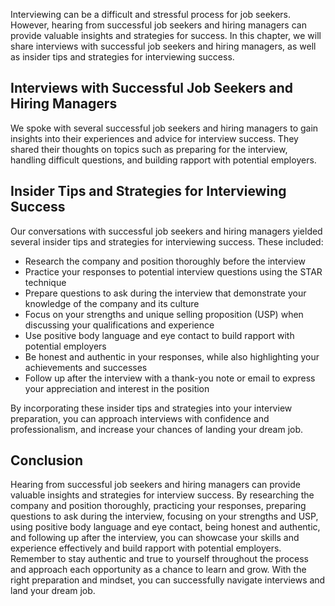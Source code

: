 
Interviewing can be a difficult and stressful process for job seekers. However, hearing from successful job seekers and hiring managers can provide valuable insights and strategies for success. In this chapter, we will share interviews with successful job seekers and hiring managers, as well as insider tips and strategies for interviewing success.

Interviews with Successful Job Seekers and Hiring Managers
----------------------------------------------------------

We spoke with several successful job seekers and hiring managers to gain insights into their experiences and advice for interview success. They shared their thoughts on topics such as preparing for the interview, handling difficult questions, and building rapport with potential employers.

Insider Tips and Strategies for Interviewing Success
----------------------------------------------------

Our conversations with successful job seekers and hiring managers yielded several insider tips and strategies for interviewing success. These included:

* Research the company and position thoroughly before the interview
* Practice your responses to potential interview questions using the STAR technique
* Prepare questions to ask during the interview that demonstrate your knowledge of the company and its culture
* Focus on your strengths and unique selling proposition (USP) when discussing your qualifications and experience
* Use positive body language and eye contact to build rapport with potential employers
* Be honest and authentic in your responses, while also highlighting your achievements and successes
* Follow up after the interview with a thank-you note or email to express your appreciation and interest in the position

By incorporating these insider tips and strategies into your interview preparation, you can approach interviews with confidence and professionalism, and increase your chances of landing your dream job.

Conclusion
----------

Hearing from successful job seekers and hiring managers can provide valuable insights and strategies for interview success. By researching the company and position thoroughly, practicing your responses, preparing questions to ask during the interview, focusing on your strengths and USP, using positive body language and eye contact, being honest and authentic, and following up after the interview, you can showcase your skills and experience effectively and build rapport with potential employers. Remember to stay authentic and true to yourself throughout the process and approach each opportunity as a chance to learn and grow. With the right preparation and mindset, you can successfully navigate interviews and land your dream job.
